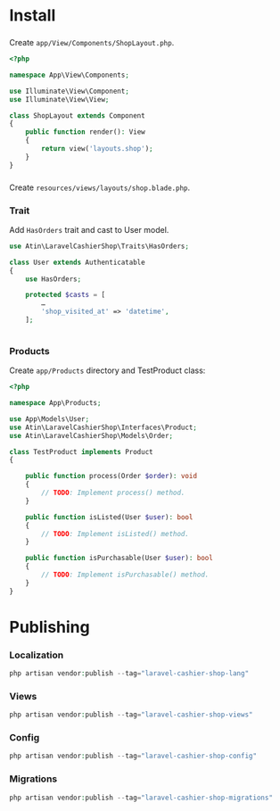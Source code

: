 # Install
###
Create ```app/View/Components/ShopLayout.php```.
```php
<?php

namespace App\View\Components;

use Illuminate\View\Component;
use Illuminate\View\View;

class ShopLayout extends Component
{
    public function render(): View
    {
        return view('layouts.shop');
    }
}
```

###
Create ```resources/views/layouts/shop.blade.php```.

### Trait
Add ```HasOrders``` trait and cast to User model.

```php
use Atin\LaravelCashierShop\Traits\HasOrders;

class User extends Authenticatable
{
    use HasOrders;

    protected $casts = [
        …
        'shop_visited_at' => 'datetime',
    ];
 
```

### Products
Create ```app/Products``` directory and TestProduct class:

```php
<?php

namespace App\Products;

use App\Models\User;
use Atin\LaravelCashierShop\Interfaces\Product;
use Atin\LaravelCashierShop\Models\Order;

class TestProduct implements Product
{

    public function process(Order $order): void
    {
        // TODO: Implement process() method.
    }

    public function isListed(User $user): bool
    {
        // TODO: Implement isListed() method.
    }

    public function isPurchasable(User $user): bool
    {
        // TODO: Implement isPurchasable() method.
    }
}
```

# Publishing
### Localization
```php
php artisan vendor:publish --tag="laravel-cashier-shop-lang"
```

### Views
```php
php artisan vendor:publish --tag="laravel-cashier-shop-views"
```

### Config
```php
php artisan vendor:publish --tag="laravel-cashier-shop-config"
```

### Migrations
```php
php artisan vendor:publish --tag="laravel-cashier-shop-migrations"
```